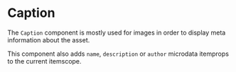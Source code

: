 # Caption

The `Caption` component is mostly used for images in order to display meta information about the asset.

This component also adds `name`, `description` or `author` microdata itemprops to the current itemscope.
